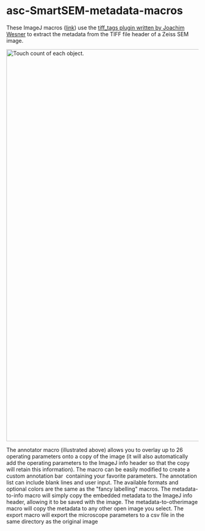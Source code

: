 # asc-SmartSEM-metadata-macros
<p>These ImageJ macros (<a href="https://github.com/peterjlee/asc-SmartSEM-metadata-macros" Title = "Applied Superconductivity Center Carl Zeiss SmartSEM Metadata Utilities Macro Directory" >link</a>) use the <a href="https://imagej.nih.gov/ij/plugins/tiff-tags.html">tiff_tags plugin written by Joachim Wesner</a> to extract the metadata from the TIFF file header of a Zeiss SEM image.</p>

<p><img src="https://fs.magnet.fsu.edu/~lee/asc/ImageJUtilities/IA_Images/AnnotatedSmartSEMexample_1024w.jpg" alt="Touch count of each object." width="1024"  /></p>

<p>The annotator macro (illustrated above) allows you to overlay up to 26 operating parameters onto a copy of the image (it will also automatically add the operating parameters to the ImageJ info header so that the copy will retain this information). The macro can be easily modified to create a custom annotation bar  containing your favorite parameters. The annotation list can include blank lines and user input. The available formats and optional colors are the same as the &quot;fancy labelling&quot; macros. The metadata-to-info macro will simply copy the embedded metadata to the ImageJ info header, allowing it to be saved with the image. The metadata-to-otherimage macro will copy the metadata to any other open image you select. The export macro will export the microscope parameters to a csv file in the same directory as the original image</p>
